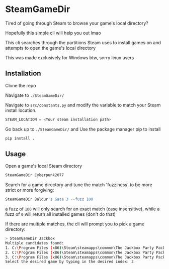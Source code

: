 # SteamGameDir
Tired of going through Steam to browse your game's local directory?

Hopefully this simple cli will help you out lmao

This cli searches through the partitions Steam uses to install games on and attempts to open the game's local directory

This was made exclusively for Windows btw, sorry linux users

## Installation

Clone the repo

Navigate to `./SteamGameDir/`

Navigate to `src/constants.py` and modify the variable to match your Steam install location.

```python
STEAM_LOCATION = <Your steam installation path>
```

Go back up to `./SteamGameDir/` and Use the package manager pip to install

```bash
pip install .
```

## Usage

Open a game's local Steam directory
```bash
SteamGameDir Cyberpunk2077

```

Search for a game directory and tune the match 'fuzziness' to be more strict or more forgiving:
```bash
SteamGameDir Baldur's Gate 3 --fuzz 100
```
a fuzz of `100` will only search for an exact match (case insensitive), while a fuzz of `0` will return all installed games (don't do that)

If there are multiple matches, the cli will prompt you to pick a game directory:

```bash
> SteamGameDir Jackbox
Multiple candidates found:
1. C:\Program Files (x86)\Steam\steamapps\common\The Jackbox Party Pack 3
2. C:\Program Files (x86)\Steam\steamapps\common\The Jackbox Party Pack 4
3. C:\Program Files (x86)\Steam\steamapps\common\The Jackbox Party Pack 5
Select the desired game by typing in the desired index: 3

```
